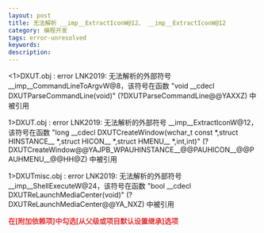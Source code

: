 ```yaml
---
layout: post
title: 无法解析 __imp__ExtractIconW@12、 __imp__ExtractIconW@12
category: 编程开发
tags: error-unresolved
keywords: 
description: 
---
```


\<1\>DXUT.obj : error LNK2019: 无法解析的外部符号
\_\_imp\_\_CommandLineToArgvW@8，该符号在函数 "void \_\_cdecl
DXUTParseCommandLine(void)" (?DXUTParseCommandLine@@YAXXZ) 中被引用

1\>DXUT.obj : error LNK2019: 无法解析的外部符号
\_\_imp\_\_ExtractIconW@12，该符号在函数 "long \_\_cdecl
DXUTCreateWindow(wchar\_t const \*,struct HINSTANCE\_\_ \*,struct
HICON\_\_ \*,struct HMENU\_\_ \*,int,int)"
(?DXUTCreateWindow@@YAJPB\_WPAUHINSTANCE\_\_@@PAUHICON\_\_@@PAUHMENU\_\_@@HH@Z)
中被引用

1\>DXUTmisc.obj : error LNK2019: 无法解析的外部符号
\_\_imp\_\_ShellExecuteW@24，该符号在函数 "bool \_\_cdecl
DXUTReLaunchMediaCenter(void)" (?DXUTReLaunchMediaCenter@@YA\_NXZ)
中被引用

 

**<span
style="color:#e53333;">在[附加依赖项]中勾选[从父级或项目默认设置继承]选项</span>**









